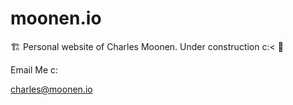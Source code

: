 # moonen.io 

🏗️ Personal website of Charles Moonen. Under construction c:< 🚧

Email Me c:

<a href="mailto:charles@moonen.io">charles@moonen.io</a>
